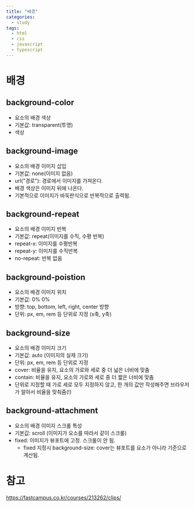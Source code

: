```yaml
---
title: "배경"
categories:
  - study
tags:
  - html
  - css
  - javascript
  - typescript
---
```


# 배경

## background-color
- 요소의 배경 색상
- 기본값: transparent(투명)
- 색상

## background-image
- 요소의 배경 이미지 삽입
- 기본값: none(이미지 없음)
- url("경로"): 경로에서 이미지를 가져온다.
- 배경 색상은 이미지 뒤에 나온다.
- 기본적으로 이미지가 바둑판식으로 반복적으로 출력됨.

## background-repeat
- 요소의 배경 이미지 반복
- 기본값: repeat(이미지를 수직, 수평 반복) 
- repeat-x: 이미지를 수평반복
- repeat-y: 이미지를 수직반복
- no-repeat: 반복 없음

## background-poistion
- 요소의 배경 이미지 위치
- 기본값: 0% 0%
- 방향: top, bottom, left, right, center 방향
- 단위: px, em, rem 등 단위로 지정 (x축, y축)

## background-size
- 요소의 배경 이미지 크기
- 기본값: auto (이미지의 실제 크기)
- 단위: px, em, rem 등 단위로 지정
- cover: 비율을 유지, 요소의 가로와 세로 중 더 넓은 너비에 맞춤
- contain: 비율을 유지, 요소의 가로와 세로 중 더 짧은 너비에 맞춤
- 단위로 지정할 때 가로 세로 모두 지정하지 않고, 한 개의 값만 작성해주면 브라우저가 알아서 비율을 맞춰줌(!)

## background-attachment
- 요소의 배경 이미지 스크롤 특성
- 기본값: scroll (이미지가 요소를 따라서 같이 스크롤)
- fixed: 이미지가 뷰포트에 고정. 스크롤이 안 됨.
  - fixed 지정시 background-size: cover는 뷰포트를 요소가 아니라 기준으로 계산됨.

# 참고
https://fastcampus.co.kr/courses/213262/clips/